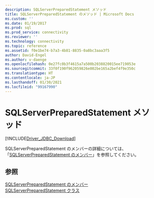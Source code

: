 ```yaml
---
description: SQLServerPreparedStatement メソッド
title: SQLServerPreparedStatement のメソッド | Microsoft Docs
ms.custom: ''
ms.date: 01/19/2017
ms.prod: sql
ms.prod_service: connectivity
ms.reviewer: ''
ms.technology: connectivity
ms.topic: reference
ms.assetid: f0e1be74-b7a3-4b81-8835-0a8bc3aaa3f5
author: David-Engel
ms.author: v-daenge
ms.openlocfilehash: 0e27fc0b3f4615a7a500b2038820015ee719053e
ms.sourcegitcommit: 33f0f190f962059826e002be165a2bef4f9e350c
ms.translationtype: HT
ms.contentlocale: ja-JP
ms.lasthandoff: 01/30/2021
ms.locfileid: "99167990"
---
```

# <a name="sqlserverpreparedstatement-methods"></a>SQLServerPreparedStatement メソッド
[!INCLUDE[Driver_JDBC_Download](../../../includes/driver_jdbc_download.md)]

  SQLServerPreparedStatement のメンバーの詳細については、「[SQLServerPreparedStatement のメンバー](../../../connect/jdbc/reference/sqlserverpreparedstatement-members.md)」を参照してください。  
  
## <a name="see-also"></a>参照  
 [SQLServerPreparedStatement のメンバー](../../../connect/jdbc/reference/sqlserverpreparedstatement-members.md)   
 [SQLServerPreparedStatement クラス](../../../connect/jdbc/reference/sqlserverpreparedstatement-class.md)  
  
  
